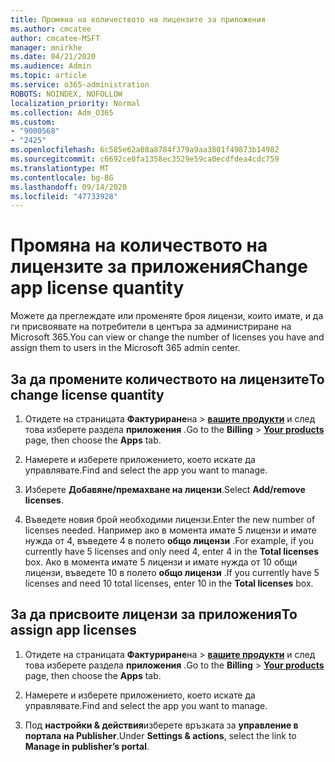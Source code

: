 ```yaml
---
title: Промяна на количеството на лицензите за приложения
ms.author: cmcatee
author: cmcatee-MSFT
manager: mnirkhe
ms.date: 04/21/2020
ms.audience: Admin
ms.topic: article
ms.service: o365-administration
ROBOTS: NOINDEX, NOFOLLOW
localization_priority: Normal
ms.collection: Adm_O365
ms.custom:
- "9000568"
- "2425"
ms.openlocfilehash: 6c585e62a08a8784f379a9aa3801f49873b14982
ms.sourcegitcommit: c6692ce0fa1358ec3529e59ca0ecdfdea4cdc759
ms.translationtype: MT
ms.contentlocale: bg-BG
ms.lasthandoff: 09/14/2020
ms.locfileid: "47733928"
---
```

# <a name="change-app-license-quantity"></a><span data-ttu-id="d4750-102">Промяна на количеството на лицензите за приложения</span><span class="sxs-lookup"><span data-stu-id="d4750-102">Change app license quantity</span></span>

<span data-ttu-id="d4750-103">Можете да преглеждате или променяте броя лицензи, които имате, и да ги присвоявате на потребители в центъра за администриране на Microsoft 365.</span><span class="sxs-lookup"><span data-stu-id="d4750-103">You can view or change the number of licenses you have and assign them to users in the Microsoft 365 admin center.</span></span> 

## <a name="to-change-license-quantity"></a><span data-ttu-id="d4750-104">За да промените количеството на лицензите</span><span class="sxs-lookup"><span data-stu-id="d4750-104">To change license quantity</span></span>

1. <span data-ttu-id="d4750-105">Отидете на страницата **Фактуриране**на  >  **[вашите продукти](https://go.microsoft.com/fwlink/p/?linkid=842054)** и след това изберете раздела **приложения** .</span><span class="sxs-lookup"><span data-stu-id="d4750-105">Go to the **Billing** > **[Your products](https://go.microsoft.com/fwlink/p/?linkid=842054)** page, then choose the **Apps** tab.</span></span>

2. <span data-ttu-id="d4750-106">Намерете и изберете приложението, което искате да управлявате.</span><span class="sxs-lookup"><span data-stu-id="d4750-106">Find and select the app you want to manage.</span></span>  

3. <span data-ttu-id="d4750-107">Изберете **Добавяне/премахване на лицензи**.</span><span class="sxs-lookup"><span data-stu-id="d4750-107">Select **Add/remove licenses**.</span></span>

4. <span data-ttu-id="d4750-108">Въведете новия брой необходими лицензи.</span><span class="sxs-lookup"><span data-stu-id="d4750-108">Enter the new number of licenses needed.</span></span> <span data-ttu-id="d4750-109">Например ако в момента имате 5 лицензи и имате нужда от 4, въведете 4 в полето **общо лицензи** .</span><span class="sxs-lookup"><span data-stu-id="d4750-109">For example, if you currently have 5 licenses and only need 4, enter 4 in the **Total licenses** box.</span></span> <span data-ttu-id="d4750-110">Ако в момента имате 5 лицензи и имате нужда от 10 общи лицензи, въведете 10 в полето **общо лицензи** .</span><span class="sxs-lookup"><span data-stu-id="d4750-110">If you currently have 5 licenses and need 10 total licenses, enter 10 in the **Total licenses** box.</span></span>

## <a name="to-assign-app-licenses"></a><span data-ttu-id="d4750-111">За да присвоите лицензи за приложения</span><span class="sxs-lookup"><span data-stu-id="d4750-111">To assign app licenses</span></span>

1. <span data-ttu-id="d4750-112">Отидете на страницата **Фактуриране**на  >  **[вашите продукти](https://go.microsoft.com/fwlink/p/?linkid=842054)** и след това изберете раздела **приложения** .</span><span class="sxs-lookup"><span data-stu-id="d4750-112">Go to the **Billing** > **[Your products](https://go.microsoft.com/fwlink/p/?linkid=842054)** page, then choose the **Apps** tab.</span></span>

2. <span data-ttu-id="d4750-113">Намерете и изберете приложението, което искате да управлявате.</span><span class="sxs-lookup"><span data-stu-id="d4750-113">Find and select the app you want to manage.</span></span>  

3. <span data-ttu-id="d4750-114">Под **настройки & действия**изберете връзката за **управление в портала на Publisher**.</span><span class="sxs-lookup"><span data-stu-id="d4750-114">Under **Settings & actions**, select the link to **Manage in publisher’s portal**.</span></span>